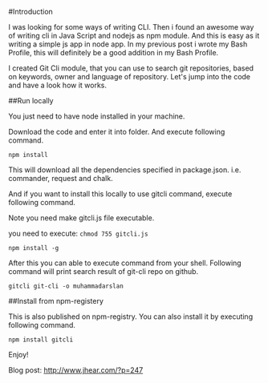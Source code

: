 #Introduction

I was looking for some ways of writing CLI. Then i found an awesome way of writing cli in Java Script and nodejs as npm module. And this is easy as it writing a simple js app in node app. In my previous post i wrote my Bash Profile, this will definitely be a good addition in my Bash Profile.

I created Git Cli module, that you can use to search git repositories, based on keywords, owner and language of repository. Let's jump into the code and have a look how it works.

##Run locally

You just need to have node installed in your machine.

Download the code and enter it into folder. And execute following command.

<code>npm install</code>

This will download all the dependencies specified in package.json. i.e. commander, request and chalk.

And if you want to install this locally to use gitcli command, execute following command.

Note you need make gitcli.js file executable. 

you need to execute: <code>chmod 755 gitcli.js</code>

<code>npm install -g</code>

After this you can able to execute command from your shell. Following command will print search result of git-cli repo on github.

<code>gitcli git-cli -o muhammadarslan</code>

##Install from npm-registery

This is also published on npm-registry. You can also install it by executing following command.

<code>npm install gitcli</code>

Enjoy!

Blog post: http://www.jhear.com/?p=247
